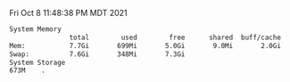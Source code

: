 Fri Oct  8 11:48:38 PM MDT 2021
```bash
System Memory
               total        used        free      shared  buff/cache   available
Mem:           7.7Gi       699Mi       5.0Gi       9.0Mi       2.0Gi       6.7Gi
Swap:          7.6Gi       348Mi       7.3Gi
System Storage
673M	.
```
